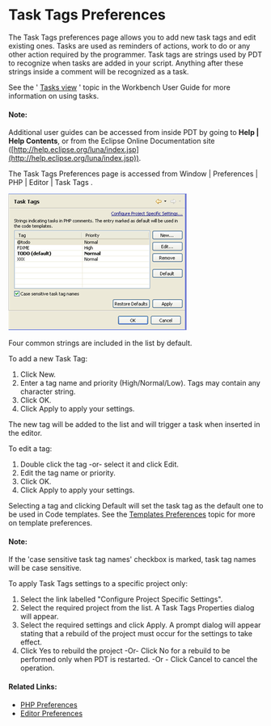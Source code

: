 # Task Tags Preferences

<!--context:task_tags_preferences-->

The Task Tags preferences page allows you to add new task tags and edit existing ones. Tasks are used as reminders of actions, work to do or any other action required by the programmer. Task tags are strings used by PDT to recognize when tasks are added in your script. Anything after these strings inside a comment will be recognized as a task.

See the ' [Tasks view](PLUGINS_ROOT/org.eclipse.platform.doc.user/concepts/ctskview.htm)  ' topic in the  Workbench User Guide for more information on using tasks.

<!--note-start-->

#### Note:

Additional user guides can be accessed from inside PDT by going to **Help | Help Contents**, or from the Eclipse Online Documentation site ([http://help.eclipse.org/luna/index.jsp](http://help.eclipse.org/luna/index.jsp)).

<!--note-end-->

The Task Tags Preferences page is accessed from Window | Preferences | PHP | Editor | Task Tags .

![task_tags.png](images/task_tags.png "task_tags.png")

Four common strings are included in the list by default.

<!--ref-start-->

To add a new Task Tag:

 1. Click New.
 2. Enter a tag name and priority (High/Normal/Low). Tags may contain any character string.
 3. Click OK.
 4. Click Apply to apply your settings.

The new tag will be added to the list and will trigger a task when inserted in the editor.

<!--ref-end-->

<!--ref-start-->

To edit a tag:

 1. Double click the tag -or- select it and click Edit.
 2. Edit the tag name or priority.
 3. Click OK.
 4. Click Apply to apply your settings.

<!--ref-end-->

Selecting a tag and clicking Default will set the task tag as the default one to be used in Code templates. See the [Templates Preferences](064-templates.md) topic for more on template preferences.

<!--note-start-->

#### Note:

If the 'case sensitive task tag names' checkbox is marked, task tag names will be case sensitive.

<!--note-end-->

<!--ref-start-->

To apply Task Tags settings to a specific project only:

 1. Select the link labelled "Configure Project Specific Settings".
 2. Select the required project from the list.  A Task Tags Properties dialog will appear.
 3. Select the required settings and click Apply.  A prompt dialog will appear stating that a rebuild of the project must occur for the settings to take effect.
 4. Click Yes to rebuild the project  -Or- Click No for a rebuild to be performed only when PDT is restarted.  -Or - Click Cancel to cancel the operation.

<!--ref-end-->

<!--links-start-->

#### Related Links:

 * [PHP Preferences](../../../032-reference/032-preferences/000-index.md)
 * [Editor Preferences](000-index.md)

<!--links-end-->
